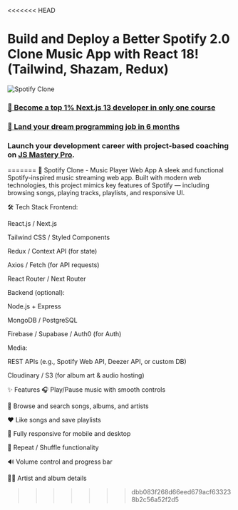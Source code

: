 <<<<<<< HEAD
# Build and Deploy a Better Spotify 2.0 Clone Music App with React 18! (Tailwind, Shazam, Redux)
![Spotify Clone](https://i.ibb.co/mFh2kGZ/Thumbnail-2.png)

### [🌟 Become a top 1% Next.js 13 developer in only one course](https://jsmastery.pro/next13)
### [🚀 Land your dream programming job in 6 months](https://jsmastery.pro/masterclass)

### Launch your development career with project-based coaching on [JS Mastery Pro](https://www.jsmastery.pro).
=======
🎵 Spotify Clone - Music Player Web App
A sleek and functional Spotify-inspired music streaming web app. Built with modern web technologies, this project mimics key features of Spotify — including browsing songs, playing tracks, playlists, and responsive UI.

🛠 Tech Stack
Frontend:

React.js / Next.js

Tailwind CSS / Styled Components

Redux / Context API (for state)

Axios / Fetch (for API requests)

React Router / Next Router

Backend (optional):

Node.js + Express

MongoDB / PostgreSQL

Firebase / Supabase / Auth0 (for Auth)

Media:

REST APIs (e.g., Spotify Web API, Deezer API, or custom DB)

Cloudinary / S3 (for album art & audio hosting)

✨ Features
🎧 Play/Pause music with smooth controls

📂 Browse and search songs, albums, and artists

❤️ Like songs and save playlists

📱 Fully responsive for mobile and desktop

🔁 Repeat / Shuffle functionality

🔊 Volume control and progress bar

🧑‍🎤 Artist and album details
>>>>>>> dbb083f268d66eed679acf633238b2c56a52f2d5
